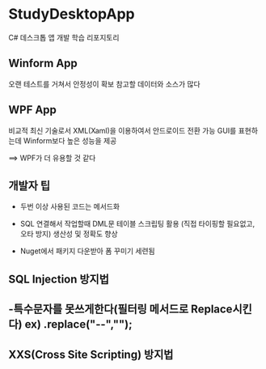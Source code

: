 # StudyDesktopApp
C# 데스크톱 앱 개발 학습 리포지토리

## Winform App
오랜 테스트를 거쳐서 안정성이 확보
참고할 데이터와 소스가 많다

## WPF App
비교적 최신 기술로서 XML(Xaml)을 이용하여서 안드로이드 전환 가능
GUI를 표현하는데 Winform보다 높은 성능을 제공

==> WPF가 더 유용할 것 같다

## 개발자 팁
- 두번 이상 사용된 코드는 메서드화

- SQL 연결해서 작업할때 DML문 테이블 스크립팅 활용 (직접 타이핑할 필요없고, 오타 방지) 생산성 및 정확도 향상

- Nuget에서 패키지 다운받아 폼 꾸미기 세련됨
## SQL Injection 방지법
-특수문자를 못쓰게한다(필터링 메서드로 Replace시킨다) ex) .replace("--","");
-

## XXS(Cross Site Scripting) 방지법
